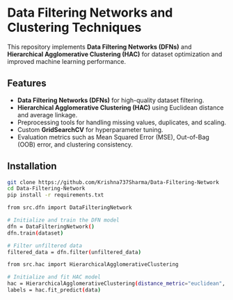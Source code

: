 # **Data Filtering Networks and Clustering Techniques**

This repository implements **Data Filtering Networks (DFNs)** and **Hierarchical Agglomerative Clustering (HAC)** for dataset optimization and improved machine learning performance.

## **Features**

- **Data Filtering Networks (DFNs)** for high-quality dataset filtering.
- **Hierarchical Agglomerative Clustering (HAC)** using Euclidean distance and average linkage.
- Preprocessing tools for handling missing values, duplicates, and scaling.
- Custom **GridSearchCV** for hyperparameter tuning.
- Evaluation metrics such as Mean Squared Error (MSE), Out-of-Bag (OOB) error, and clustering consistency.

## **Installation**

```bash
git clone https://github.com/Krishna737Sharma/Data-Filtering-Network
cd Data-Filtering-Network
pip install -r requirements.txt

from src.dfn import DataFilteringNetwork

# Initialize and train the DFN model
dfn = DataFilteringNetwork()
dfn.train(dataset)

# Filter unfiltered data
filtered_data = dfn.filter(unfiltered_data)

from src.hac import HierarchicalAgglomerativeClustering

# Initialize and fit HAC model
hac = HierarchicalAgglomerativeClustering(distance_metric="euclidean", linkage="average")
labels = hac.fit_predict(data)
